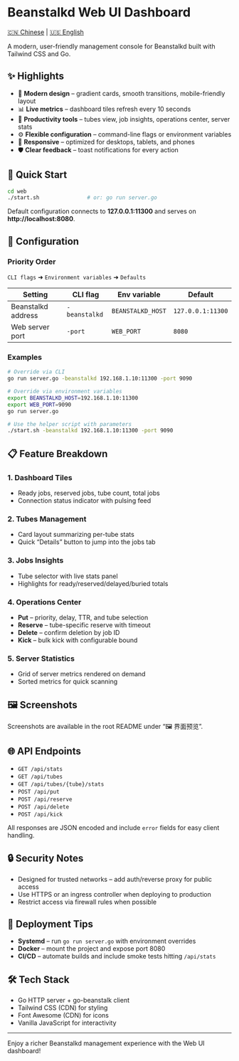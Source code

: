 # Beanstalkd Web UI Dashboard

[🇨🇳 Chinese](README.md) | [🇺🇸 English](README-EN.md)

A modern, user-friendly management console for Beanstalkd built with Tailwind CSS and Go.

## ✨ Highlights

- 🎨 **Modern design** – gradient cards, smooth transitions, mobile-friendly layout
- 📊 **Live metrics** – dashboard tiles refresh every 10 seconds
- 🔄 **Productivity tools** – tubes view, job insights, operations center, server stats
- ⚙️ **Flexible configuration** – command-line flags or environment variables
- 📱 **Responsive** – optimized for desktops, tablets, and phones
- 🛡️ **Clear feedback** – toast notifications for every action

## 🚀 Quick Start

```bash
cd web
./start.sh               # or: go run server.go
```

Default configuration connects to **127.0.0.1:11300** and serves on **http://localhost:8080**.

## 🔧 Configuration

### Priority Order
`CLI flags` ➜ `Environment variables` ➜ `Defaults`

| Setting            | CLI flag         | Env variable      | Default            |
|--------------------|------------------|-------------------|--------------------|
| Beanstalkd address | `-beanstalkd`    | `BEANSTALKD_HOST` | `127.0.0.1:11300`  |
| Web server port    | `-port`          | `WEB_PORT`        | `8080`             |

### Examples
```bash
# Override via CLI
go run server.go -beanstalkd 192.168.1.10:11300 -port 9090

# Override via environment variables
export BEANSTALKD_HOST=192.168.1.10:11300
export WEB_PORT=9090
go run server.go

# Use the helper script with parameters
./start.sh -beanstalkd 192.168.1.10:11300 -port 9090
```

## 📋 Feature Breakdown

### 1. Dashboard Tiles
- Ready jobs, reserved jobs, tube count, total jobs
- Connection status indicator with pulsing feed

### 2. Tubes Management
- Card layout summarizing per-tube stats
- Quick “Details” button to jump into the jobs tab

### 3. Jobs Insights
- Tube selector with live stats panel
- Highlights for ready/reserved/delayed/buried totals

### 4. Operations Center
- **Put** – priority, delay, TTR, and tube selection
- **Reserve** – tube-specific reserve with timeout
- **Delete** – confirm deletion by job ID
- **Kick** – bulk kick with configurable bound

### 5. Server Statistics
- Grid of server metrics rendered on demand
- Sorted metrics for quick scanning

## 🖼️ Screenshots
Screenshots are available in the root README under “🖼️ 界面预览”.

## 🌐 API Endpoints
- `GET /api/stats`
- `GET /api/tubes`
- `GET /api/tubes/{tube}/stats`
- `POST /api/put`
- `POST /api/reserve`
- `POST /api/delete`
- `POST /api/kick`

All responses are JSON encoded and include `error` fields for easy client handling.

## 🔒 Security Notes
- Designed for trusted networks – add auth/reverse proxy for public access
- Use HTTPS or an ingress controller when deploying to production
- Restrict access via firewall rules when possible

## 🚀 Deployment Tips
- **Systemd** – run `go run server.go` with environment overrides
- **Docker** – mount the project and expose port 8080
- **CI/CD** – automate builds and include smoke tests hitting `/api/stats`

## 🛠️ Tech Stack
- Go HTTP server + go-beanstalk client
- Tailwind CSS (CDN) for styling
- Font Awesome (CDN) for icons
- Vanilla JavaScript for interactivity

---

Enjoy a richer Beanstalkd management experience with the Web UI dashboard!
